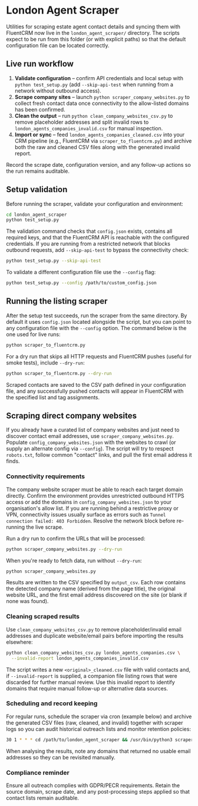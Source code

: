# London Agent Scraper

Utilities for scraping estate agent contact details and syncing them with FluentCRM now live in the
`london_agent_scraper/` directory. The scripts expect to be run from this folder (or with explicit
paths) so that the default configuration file can be located correctly.

## Live run workflow

1. **Validate configuration** – confirm API credentials and local setup with
   `python test_setup.py` (add `--skip-api-test` when running from a network
   without outbound access).
2. **Scrape company sites** – launch `python scraper_company_websites.py` to
   collect fresh contact data once connectivity to the allow-listed domains has
   been confirmed.
3. **Clean the output** – run `python clean_company_websites_csv.py` to remove
   placeholder addresses and split invalid rows to
   `london_agents_companies_invalid.csv` for manual inspection.
4. **Import or sync** – feed `london_agents_companies_cleaned.csv` into your CRM
   pipeline (e.g., FluentCRM via `scraper_to_fluentcrm.py`) and archive both the
   raw and cleaned CSV files along with the generated invalid report.

Record the scrape date, configuration version, and any follow-up actions so the
run remains auditable.

## Setup validation

Before running the scraper, validate your configuration and environment:

```bash
cd london_agent_scraper
python test_setup.py
```

The validation command checks that `config.json` exists, contains all required keys, and that the
FluentCRM API is reachable with the configured credentials. If you are running from a restricted
network that blocks outbound requests, add `--skip-api-test` to bypass the connectivity check:

```bash
python test_setup.py --skip-api-test
```

To validate a different configuration file use the `--config` flag:

```bash
python test_setup.py --config /path/to/custom_config.json
```

## Running the listing scraper

After the setup test succeeds, run the scraper from the same directory. By default it uses
`config.json` located alongside the script, but you can point to any configuration file with the
`--config` option. The command below is the one used for live runs:

```bash
python scraper_to_fluentcrm.py
```

For a dry run that skips all HTTP requests and FluentCRM pushes (useful for smoke tests), include
`--dry-run`:

```bash
python scraper_to_fluentcrm.py --dry-run
```

Scraped contacts are saved to the CSV path defined in your configuration file, and any successfully
pushed contacts will appear in FluentCRM with the specified list and tag assignments.

## Scraping direct company websites

If you already have a curated list of company websites and just need to discover contact email
addresses, use `scraper_company_websites.py`. Populate `config_company_websites.json` with the
websites to crawl (or supply an alternate config via `--config`). The script will try to respect
`robots.txt`, follow common "contact" links, and pull the first email address it finds.

### Connectivity requirements

The company website scraper must be able to reach each target domain directly.
Confirm the environment provides unrestricted outbound HTTPS access or add the
domains in `config_company_websites.json` to your organisation's allow list. If
you are running behind a restrictive proxy or VPN, connectivity issues usually
surface as errors such as `Tunnel connection failed: 403 Forbidden`. Resolve the
network block before re-running the live scrape.

Run a dry run to confirm the URLs that will be processed:

```bash
python scraper_company_websites.py --dry-run
```

When you're ready to fetch data, run without `--dry-run`:

```bash
python scraper_company_websites.py
```

Results are written to the CSV specified by `output_csv`. Each row contains the
detected company name (derived from the page title), the original website URL,
and the first email address discovered on the site (or blank if none was found).

### Cleaning scraped results

Use `clean_company_websites_csv.py` to remove placeholder/invalid email addresses
and duplicate website/email pairs before importing the results elsewhere:

```bash
python clean_company_websites_csv.py london_agents_companies.csv \
  --invalid-report london_agents_companies_invalid.csv
```

The script writes a new `<original>_cleaned.csv` file with valid contacts and, if
`--invalid-report` is supplied, a companion file listing rows that were
discarded for further manual review. Use this invalid report to identify domains
that require manual follow-up or alternative data sources.

### Scheduling and record keeping

For regular runs, schedule the scraper via cron (example below) and archive the
generated CSV files (raw, cleaned, and invalid) together with scraper logs so
you can audit historical outreach lists and monitor retention policies:

```bash
30 1 * * * cd /path/to/london_agent_scraper && /usr/bin/python3 scraper_company_websites.py >> /var/log/london_agents_scraper.log 2>&1
```

When analysing the results, note any domains that returned no usable email
addresses so they can be revisited manually.

### Compliance reminder

Ensure all outreach complies with GDPR/PECR requirements. Retain the source
domain, scrape date, and any post-processing steps applied so that contact lists
remain auditable.
